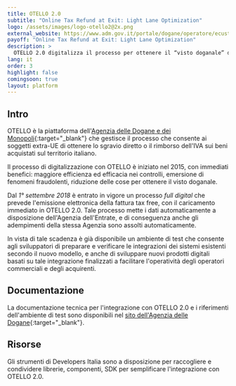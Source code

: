```yaml
---
title: OTELLO 2.0
subtitle: "Online Tax Refund at Exit: Light Lane Optimization"
logo: /assets/images/logo-otello2@2x.png
external_website: https://www.adm.gov.it/portale/dogane/operatore/ecustoms-aida/progetti-aida/otello
payoff: "Online Tax Refund at Exit: Light Lane Optimization"
description: >
  OTELLO 2.0 digitalizza il processo per ottenere il “visto doganale” da apporre sulla fattura per avere diritto allo sgravio diretto o al rimborso successivo dell’IVA sui beni acquistati in Italia da soggetti extra-UE
lang: it
order: 3
highlight: false
comingsoon: true
layout: platform
---
```


## Intro

OTELLO è la piattaforma dell'[Agenzia delle Dogane e dei Monopoli](https://www.agenziadoganemonopoli.gov.it/){:target="_blank"} che gestisce il processo che consente ai soggetti extra-UE di ottenere lo sgravio diretto o il rimborso dell'IVA sui beni acquistati sul territorio italiano.

Il processo di digitalizzazione con OTELLO è iniziato nel 2015, con immediati benefici: maggiore efficienza ed efficacia nei controlli, emersione di fenomeni fraudolenti, riduzione delle cose per ottenere il visto doganale.

Dal *1° settembre 2018* è entrato in vigore un processo _full digital_ che prevede l'emissione elettronica della fattura tax free, con il caricamento immediato in OTELLO 2.0. Tale processo mette i dati automaticamente a disposizione dell'Agenzia dell'Entrate, e di conseguenza anche gli adempimenti della stessa Agenzia sono assolti automaticamente.

In vista di tale scadenza è già disponibile un ambiente di test che consente agli sviluppatori di preparare e verificare le integrazioni dei sistemi esistenti secondo il nuovo modello, e anche di sviluppare nuovi prodotti digitali basati su tale integrazione finalizzati a facilitare l'operatività degli operatori commerciali e degli acquirenti.

## Documentazione

La documentazione tecnica per l'integrazione con OTELLO 2.0 e i riferimenti dell'ambiente di test sono disponibili nel [sito dell'Agenzia delle Dogane](https://www.agenziadoganemonopoli.gov.it/portale/o.t.e.l.l.o.-2.0){:target="_blank"}.

## Risorse

Gli strumenti di Developers Italia sono a disposizione per raccogliere e condividere librerie, componenti, SDK per semplificare l'integrazione con OTELLO 2.0.
